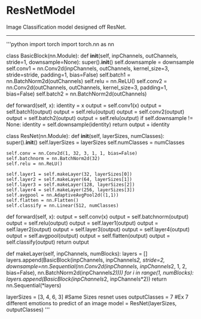 # ResNetModel
Image Classification model designed off ResNet.

--------------------------------------------
'''python
import torch
import torch.nn as nn

class BasicBlock(nn.Module):
  def __init__(self, inpChannels, outChannels, stride=1, downsample=None):
    super().__init__()
    self.downsample = downsample
    self.conv1 = nn.Conv2d(inpChannels, outChannels, kernel_size=3, stride=stride, padding=1, bias=False)
    self.batch1 = nn.BatchNorm2d(outChannels)
    self.relu = nn.ReLU()
    self.conv2 = nn.Conv2d(outChannels, outChannels, kernel_size=3, padding=1, bias=False)
    self.batch2 = nn.BatchNorm2d(outChannels)
  
  def forward(self, x):
    identity = x
    output = self.conv1(x)
    output = self.batch1(output)
    output = self.relu(output)
    output = self.conv2(output)
    output = self.batch2(output)
    output = self.relu(output)
    if self.downsample != None:
      identity = self.downsample(identity)
    return output + identity


class ResNet(nn.Module):
  def __init__(self, layerSizes, numClasses):
    super().__init__()
    self.layerSizes = layerSizes
    self.numClasses = numClasses

    self.conv = nn.Conv2d(1, 32, 3, 1, 1, bias=False)
    self.batchnorm = nn.BatchNorm2d(32)
    self.relu = nn.ReLU()

    self.layer1 = self.makeLayer(32, layerSizes[0])
    self.layer2 = self.makeLayer(64, layerSizes[1])
    self.layer3 = self.makeLayer(128, layerSizes[2])
    self.layer4 = self.makeLayer(256, layerSizes[3])
    self.avgpool = nn.AdaptiveAvgPool2d((1,1))
    self.flatten = nn.Flatten()
    self.classify = nn.Linear(512, numClasses)

  def forward(self, x):
    output = self.conv(x)
    output = self.batchnorm(output)
    output = self.relu(output)
    output = self.layer1(output)
    output = self.layer2(output)
    output = self.layer3(output)
    output = self.layer4(output)
    output = self.avgpool(output)
    output = self.flatten(output)
    output = self.classify(output)
    return output

  def makeLayer(self, inpChannels, numBlocks):
    layers = []
    layers.append(BasicBlock(inpChannels, inpChannels*2, stride=2, downsample=nn.Sequential(nn.Conv2d(inpChannels, inpChannels*2, 1, 2, bias=False), nn.BatchNorm2d(inpChannels*2))))
    for i in range(1, numBlocks):
      layers.append(BasicBlock(inpChannels*2, inpChannels*2))
    return nn.Sequential(*layers)

layerSizes = [3, 4, 6, 3] #Same Sizes resnet uses
outputClasses = 7 #Ex 7 different emotions to predict of an image
model = ResNet(layerSizes, outputClasses)
'''
